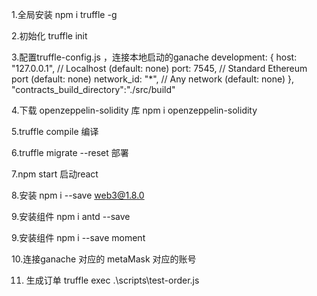 1.全局安装
npm i truffle -g

2.初始化
truffle init

3.配置truffle-config.js ，连接本地启动的ganache
 development: {
     host: "127.0.0.1",     // Localhost (default: none)
     port: 7545,            // Standard Ethereum port (default: none)
     network_id: "*",       // Any network (default: none)
    },
  "contracts_build_directory":"./src/build"	
	
4.下载 openzeppelin-solidity 库
npm i openzeppelin-solidity

5.truffle compile 编译

6.truffle migrate --reset 部署

7.npm  start 启动react

8.安装 npm i --save web3@1.8.0

9.安装组件 npm i antd --save

9.安装组件 npm i --save moment

10.连接ganache 对应的 metaMask 对应的账号

11. 生成订单 truffle exec .\scripts\test-order.js